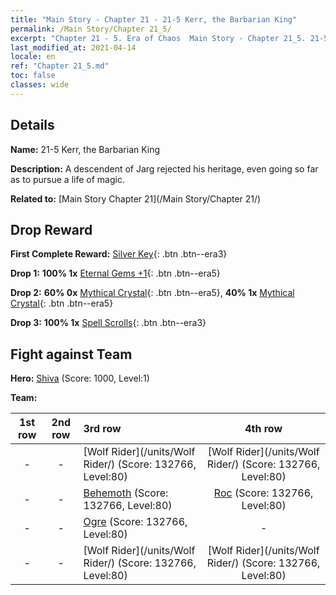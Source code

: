 ```yaml
---
title: "Main Story - Chapter 21 - 21-5 Kerr, the Barbarian King"
permalink: /Main Story/Chapter 21_5/
excerpt: "Chapter 21 - 5. Era of Chaos  Main Story - Chapter 21_5. 21-5 Kerr, the Barbarian King"
last_modified_at: 2021-04-14
locale: en
ref: "Chapter 21_5.md"
toc: false
classes: wide
---
```


## Details

 **Name:** 21-5 Kerr, the Barbarian King

 **Description:** A descendent of Jarg rejected his heritage, even going so far as to pursue a life of magic.

 **Related to:** [Main Story Chapter 21](/Main Story/Chapter 21/)

## Drop Reward

 **First Complete Reward:** [Silver Key](/Items/con_693/){: .btn .btn--era3}

 **Drop 1:** **100% 1x** [Eternal Gems +1](/Items/mat_72/){: .btn .btn--era5}

 **Drop 2:** **60% 0x** [Mythical Crystal](/Items/mat_66/){: .btn .btn--era5}, **40% 1x** [Mythical Crystal](/Items/mat_66/){: .btn .btn--era5}

 **Drop 3:** **100% 1x** [Spell Scrolls](/Items/con_694/){: .btn .btn--era3}


## Fight against Team
 **Hero:** [Shiva](/heroes/Shiva/) (Score: 1000, Level:1)

 **Team:**


  | 1st row | 2nd row | 3rd row | 4th row |
  |:----:|:----:|:----|:----:|
  | - | - | [Wolf Rider](/units/Wolf Rider/) (Score: 132766, Level:80)  | [Wolf Rider](/units/Wolf Rider/) (Score: 132766, Level:80)  |
  | - | - | [Behemoth](/units/Behemoth/) (Score: 132766, Level:80)  | [Roc](/units/Roc/) (Score: 132766, Level:80)  |
  | - | - | [Ogre](/units/Ogre/) (Score: 132766, Level:80)  | - |
  | - | - | [Wolf Rider](/units/Wolf Rider/) (Score: 132766, Level:80)  | [Wolf Rider](/units/Wolf Rider/) (Score: 132766, Level:80)  |


